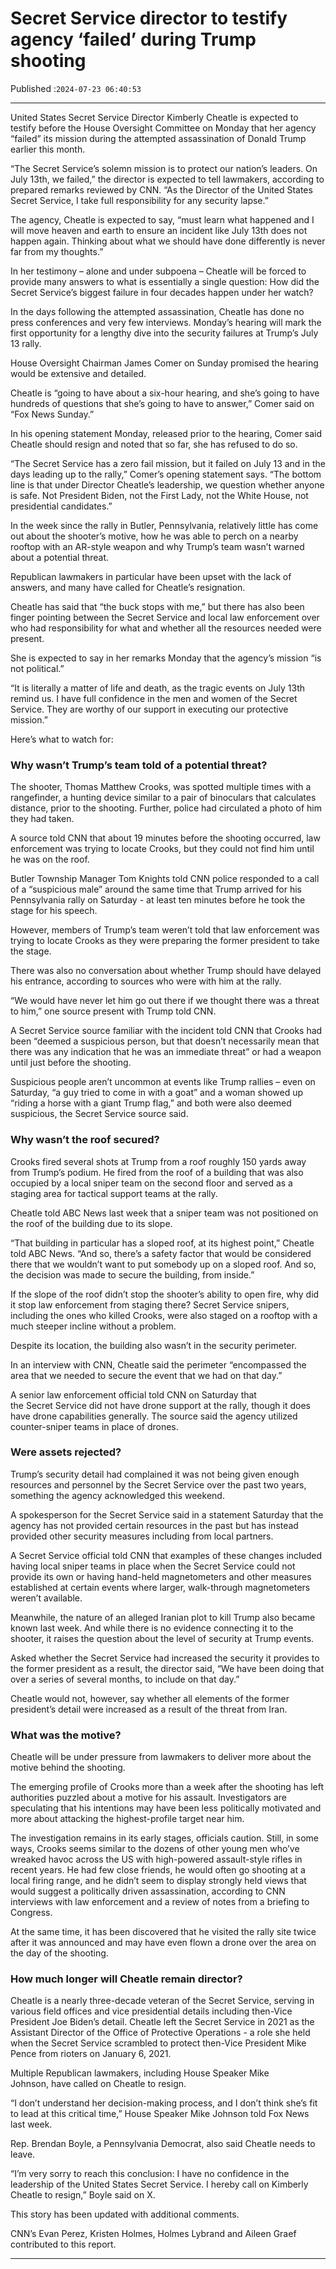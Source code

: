 # Secret Service director to testify agency ‘failed’ during Trump shooting

Published :`2024-07-23 06:40:53`

---

United States Secret Service Director Kimberly Cheatle is expected to testify before the House Oversight Committee on Monday that her agency “failed” its mission during the attempted assassination of Donald Trump earlier this month.

“The Secret Service’s solemn mission is to protect our nation’s leaders. On July 13th, we failed,” the director is expected to tell lawmakers, according to prepared remarks reviewed by CNN. “As the Director of the United States Secret Service, I take full responsibility for any security lapse.”

The agency, Cheatle is expected to say, “must learn what happened and I will move heaven and earth to ensure an incident like July 13th does not happen again. Thinking about what we should have done differently is never far from my thoughts.”

In her testimony – alone and under subpoena – Cheatle will be forced to provide many answers to what is essentially a single question: How did the Secret Service’s biggest failure in four decades happen under her watch?

In the days following the attempted assassination, Cheatle has done no press conferences and very few interviews. Monday’s hearing will mark the first opportunity for a lengthy dive into the security failures at Trump’s July 13 rally.

House Oversight Chairman James Comer on Sunday promised the hearing would be extensive and detailed.

Cheatle is “going to have about a six-hour hearing, and she’s going to have hundreds of questions that she’s going to have to answer,” Comer said on “Fox News Sunday.”

In his opening statement Monday, released prior to the hearing, Comer said Cheatle should resign and noted that so far, she has refused to do so.

“The Secret Service has a zero fail mission, but it failed on July 13 and in the days leading up to the rally,” Comer’s opening statement says. “The bottom line is that under Director Cheatle’s leadership, we question whether anyone is safe. Not President Biden, not the First Lady, not the White House, not presidential candidates.”

In the week since the rally in Butler, Pennsylvania, relatively little has come out about the shooter’s motive, how he was able to perch on a nearby rooftop with an AR-style weapon and why Trump’s team wasn’t warned about a potential threat.

Republican lawmakers in particular have been upset with the lack of answers, and many have called for Cheatle’s resignation.

Cheatle has said that “the buck stops with me,” but there has also been finger pointing between the Secret Service and local law enforcement over who had responsibility for what and whether all the resources needed were present.

She is expected to say in her remarks Monday that the agency’s mission “is not political.”

“It is literally a matter of life and death, as the tragic events on July 13th remind us. I have full confidence in the men and women of the Secret Service. They are worthy of our support in executing our protective mission.”

Here’s what to watch for:

### Why wasn’t Trump’s team told of a potential threat?

The shooter, Thomas Matthew Crooks, was spotted multiple times with a rangefinder, a hunting device similar to a pair of binoculars that calculates distance, prior to the shooting. Further, police had circulated a photo of him they had taken.

A source told CNN that about 19 minutes before the shooting occurred, law enforcement was trying to locate Crooks, but they could not find him until he was on the roof.

Butler Township Manager Tom Knights told CNN police responded to a call of a “suspicious male” around the same time that Trump arrived for his Pennsylvania rally on Saturday - at least ten minutes before he took the stage for his speech.

However, members of Trump’s team weren’t told that law enforcement was trying to locate Crooks as they were preparing the former president to take the stage.

There was also no conversation about whether Trump should have delayed his entrance, according to sources who were with him at the rally.

“We would have never let him go out there if we thought there was a threat to him,” one source present with Trump told CNN.

A Secret Service source familiar with the incident told CNN that Crooks had been “deemed a suspicious person, but that doesn’t necessarily mean that there was any indication that he was an immediate threat” or had a weapon until just before the shooting.

Suspicious people aren’t uncommon at events like Trump rallies – even on Saturday, “a guy tried to come in with a goat” and a woman showed up “riding a horse with a giant Trump flag,” and both were also deemed suspicious, the Secret Service source said.

### Why wasn’t the roof secured?

Crooks fired several shots at Trump from a roof roughly 150 yards away from Trump’s podium. He fired from the roof of a building that was also occupied by a local sniper team on the second floor and served as a staging area for tactical support teams at the rally.

Cheatle told ABC News last week that a sniper team was not positioned on the roof of the building due to its slope.

“That building in particular has a sloped roof, at its highest point,” Cheatle told ABC News. “And so, there’s a safety factor that would be considered there that we wouldn’t want to put somebody up on a sloped roof. And so, the decision was made to secure the building, from inside.”

If the slope of the roof didn’t stop the shooter’s ability to open fire, why did it stop law enforcement from staging there? Secret Service snipers, including the ones who killed Crooks, were also staged on a rooftop with a much steeper incline without a problem.

Despite its location, the building also wasn’t in the security perimeter.

In an interview with CNN, Cheatle said the perimeter “encompassed the area that we needed to secure the event that we had on that day.”

A senior law enforcement official told CNN on Saturday that the Secret Service did not have drone support at the rally, though it does have drone capabilities generally. The source said the agency utilized counter-sniper teams in place of drones.

### Were assets rejected?

Trump’s security detail had complained it was not being given enough resources and personnel by the Secret Service over the past two years, something the agency acknowledged this weekend.

A spokesperson for the Secret Service said in a statement Saturday that the agency has not provided certain resources in the past but has instead provided other security measures including from local partners.

A Secret Service official told CNN that examples of these changes included having local sniper teams in place when the Secret Service could not provide its own or having hand-held magnetometers and other measures established at certain events where larger, walk-through magnetometers weren’t available.

Meanwhile, the nature of an alleged Iranian plot to kill Trump also became known last week. And while there is no evidence connecting it to the shooter, it raises the question about the level of security at Trump events.

Asked whether the Secret Service had increased the security it provides to the former president as a result, the director said, “We have been doing that over a series of several months, to include on that day.”

Cheatle would not, however, say whether all elements of the former president’s detail were increased as a result of the threat from Iran.

### What was the motive?

Cheatle will be under pressure from lawmakers to deliver more about the motive behind the shooting.

The emerging profile of Crooks more than a week after the shooting has left authorities puzzled about a motive for his assault. Investigators are speculating that his intentions may have been less politically motivated and more about attacking the highest-profile target near him.

The investigation remains in its early stages, officials caution. Still, in some ways, Crooks seems similar to the dozens of other young men who’ve wreaked havoc across the US with high-powered assault-style rifles in recent years. He had few close friends, he would often go shooting at a local firing range, and he didn’t seem to display strongly held views that would suggest a politically driven assassination, according to CNN interviews with law enforcement and a review of notes from a briefing to Congress.

At the same time, it has been discovered that he visited the rally site twice after it was announced and may have even flown a drone over the area on the day of the shooting.

### How much longer will Cheatle remain director?

Cheatle is a nearly three-decade veteran of the Secret Service, serving in various field offices and vice presidential details including then-Vice President Joe Biden’s detail. Cheatle left the Secret Service in 2021 as the Assistant Director of the Office of Protective Operations - a role she held when the Secret Service scrambled to protect then-Vice President Mike Pence from rioters on January 6, 2021.

Multiple Republican lawmakers, including House Speaker Mike Johnson, have called on Cheatle to resign.

“I don’t understand her decision-making process, and I don’t think she’s fit to lead at this critical time,” House Speaker Mike Johnson told Fox News last week.

Rep. Brendan Boyle, a Pennsylvania Democrat, also said Cheatle needs to leave.

“I’m very sorry to reach this conclusion: I have no confidence in the leadership of the United States Secret Service. I hereby call on Kimberly Cheatle to resign,” Boyle said on X.

This story has been updated with additional comments.

CNN’s Evan Perez, Kristen Holmes, Holmes Lybrand and Aileen Graef contributed to this report.

---

